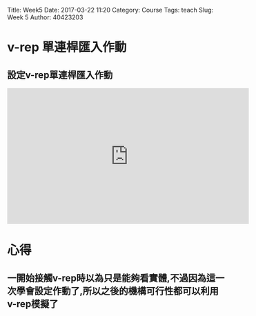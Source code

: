 Title: Week5 
Date: 2017-03-22 11:20
Category: Course
Tags: teach
Slug: Week 5
Author: 40423203

<!-- PELICAN_END_SUMMARY -->

<h1>v-rep 單連桿匯入作動</h1>

<h2>設定v-rep單連桿匯入作動</h2>

<iframe width="560" height="315" src="https://www.youtube.com/embed/3BQdXEXpEcw" frameborder="0" allowfullscreen></iframe>

<h1>心得</h1>

<h2>一開始接觸v-rep時以為只是能夠看實體,不過因為這一次學會設定作動了,所以之後的機構可行性都可以利用v-rep模擬了</h2>

